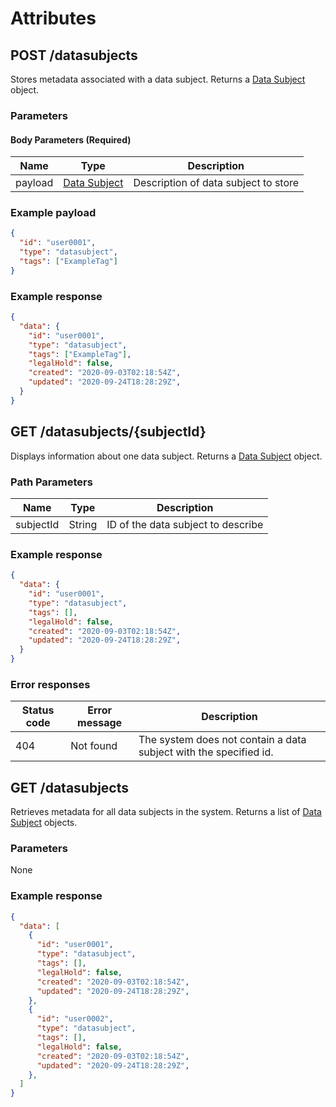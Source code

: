 # Attributes

## POST /datasubjects
Stores metadata associated with a data subject. Returns a [Data Subject](/glossary/datasubject) object.

### Parameters

#### Body Parameters (Required)
|Name            |Type                            |Description                  |
|----------------|--------------------------------|-----------------------------|
|payload         |[Data Subject](/glossary/datasubject)|Description of data subject to store|

### Example payload
```json
{
  "id": "user0001",
  "type": "datasubject",
  "tags": ["ExampleTag"]
}
```

### Example response
```json
{
  "data": {
    "id": "user0001",
    "type": "datasubject",
    "tags": ["ExampleTag"],
    "legalHold": false,
    "created": "2020-09-03T02:18:54Z",
    "updated": "2020-09-24T18:28:29Z",
  }
}
```

## GET /datasubjects/{subjectId}
Displays information about one data subject. Returns a [Data Subject](/glossary/datasubjet) object.

### Path Parameters
|Name            |Type                        |Description                       |
|----------------|----------------------------|----------------------------------|
|subjectId       |String                      |ID of the data subject to describe|

### Example response
```json
{
  "data": {
    "id": "user0001",
    "type": "datasubject",
    "tags": [],
    "legalHold": false,
    "created": "2020-09-03T02:18:54Z",
    "updated": "2020-09-24T18:28:29Z",
  }
}
```

### Error responses
|Status code|Error message|Description|
|-----------|-------------|-----------|
|404        |Not found    |The system does not contain a data subject with the specified id.|

## GET /datasubjects
Retrieves metadata for all data subjects in the system. Returns a list of [Data Subject](/glossary/datasubject) objects.

### Parameters
None

### Example response
```json
{
  "data": [
    {
      "id": "user0001",
      "type": "datasubject",
      "tags": [],
      "legalHold": false,
      "created": "2020-09-03T02:18:54Z",
      "updated": "2020-09-24T18:28:29Z",
    },
    {
      "id": "user0002",
      "type": "datasubject",
      "tags": [],
      "legalHold": false,
      "created": "2020-09-03T02:18:54Z",
      "updated": "2020-09-24T18:28:29Z",
    },
  ]
}
```

